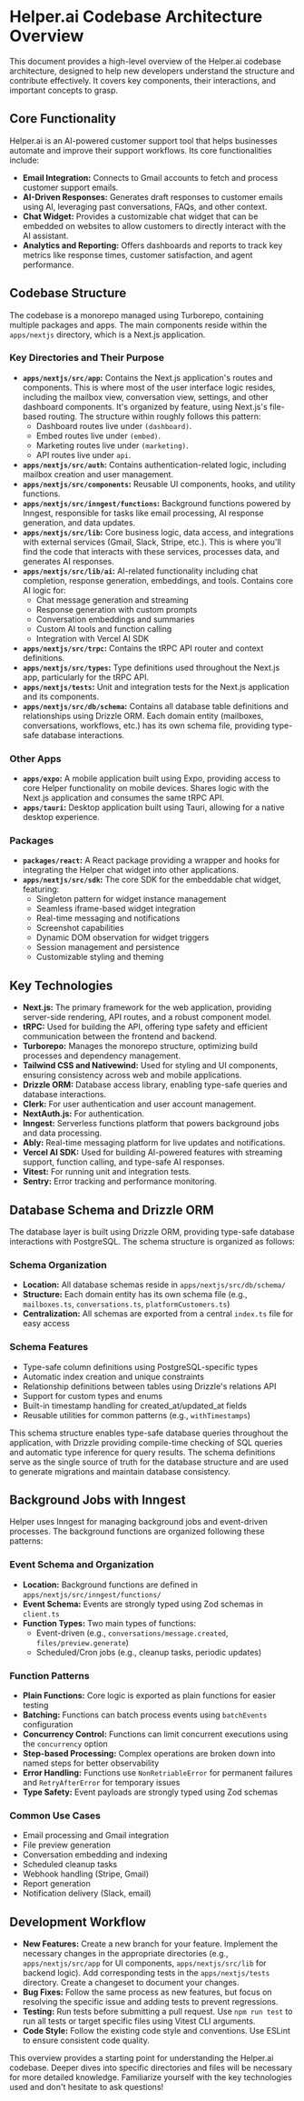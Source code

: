 # Helper.ai Codebase Architecture Overview

This document provides a high-level overview of the Helper.ai codebase architecture, designed to help new developers understand the structure and contribute effectively.  It covers key components, their interactions, and important concepts to grasp.

## Core Functionality

Helper.ai is an AI-powered customer support tool that helps businesses automate and improve their support workflows.  Its core functionalities include:

- **Email Integration:**  Connects to Gmail accounts to fetch and process customer support emails.
- **AI-Driven Responses:**  Generates draft responses to customer emails using AI, leveraging past conversations, FAQs, and other context.
- **Chat Widget:**  Provides a customizable chat widget that can be embedded on websites to allow customers to directly interact with the AI assistant.
- **Analytics and Reporting:**  Offers dashboards and reports to track key metrics like response times, customer satisfaction, and agent performance.

## Codebase Structure

The codebase is a monorepo managed using Turborepo, containing multiple packages and apps. The main components reside within the `apps/nextjs` directory, which is a Next.js application.

### Key Directories and Their Purpose

- **`apps/nextjs/src/app`:** Contains the Next.js application's routes and components. This is where most of the user interface logic resides, including the mailbox view, conversation view, settings, and other dashboard components.  It's organized by feature, using Next.js's file-based routing.  The structure within roughly follows this pattern:
    - Dashboard routes live under `(dashboard)`.
    - Embed routes live under `(embed)`.
    - Marketing routes live under `(marketing)`.
    - API routes live under `api`.
- **`apps/nextjs/src/auth`:** Contains authentication-related logic, including mailbox creation and user management.
- **`apps/nextjs/src/components`:**  Reusable UI components, hooks, and utility functions.
- **`apps/nextjs/src/inngest/functions`:** Background functions powered by Inngest, responsible for tasks like email processing, AI response generation, and data updates.
- **`apps/nextjs/src/lib`:** Core business logic, data access, and integrations with external services (Gmail, Slack, Stripe, etc.). This is where you'll find the code that interacts with these services, processes data, and generates AI responses.
- **`apps/nextjs/src/lib/ai`:** AI-related functionality including chat completion, response generation, embeddings, and tools. Contains core AI logic for:
    - Chat message generation and streaming
    - Response generation with custom prompts
    - Conversation embeddings and summaries
    - Custom AI tools and function calling
    - Integration with Vercel AI SDK
- **`apps/nextjs/src/trpc`:** Contains the tRPC API router and context definitions.
- **`apps/nextjs/src/types`:** Type definitions used throughout the Next.js app, particularly for the tRPC API.
- **`apps/nextjs/tests`:**  Unit and integration tests for the Next.js application and its components.
- **`apps/nextjs/src/db/schema`:** Contains all database table definitions and relationships using Drizzle ORM. Each domain entity (mailboxes, conversations, workflows, etc.) has its own schema file, providing type-safe database interactions.

### Other Apps

- **`apps/expo`:** A mobile application built using Expo, providing access to core Helper functionality on mobile devices. Shares logic with the Next.js application and consumes the same tRPC API.
- **`apps/tauri`:** Desktop application built using Tauri, allowing for a native desktop experience.

### Packages

- **`packages/react`:** A React package providing a wrapper and hooks for integrating the Helper chat widget into other applications.
- **`apps/nextjs/src/sdk`:** The core SDK for the embeddable chat widget, featuring:
    - Singleton pattern for widget instance management
    - Seamless iframe-based widget integration
    - Real-time messaging and notifications
    - Screenshot capabilities
    - Dynamic DOM observation for widget triggers
    - Session management and persistence
    - Customizable styling and theming

## Key Technologies

- **Next.js:**  The primary framework for the web application, providing server-side rendering, API routes, and a robust component model.
- **tRPC:**  Used for building the API, offering type safety and efficient communication between the frontend and backend.
- **Turborepo:**  Manages the monorepo structure, optimizing build processes and dependency management.
- **Tailwind CSS and Nativewind:** Used for styling and UI components, ensuring consistency across web and mobile applications.
- **Drizzle ORM:**  Database access library, enabling type-safe queries and database interactions.
- **Clerk:**  For user authentication and user account management.
- **NextAuth.js:** For authentication.
- **Inngest:** Serverless functions platform that powers background jobs and data processing.
- **Ably:**  Real-time messaging platform for live updates and notifications.
- **Vercel AI SDK:** Used for building AI-powered features with streaming support, function calling, and type-safe AI responses.
- **Vitest:**  For running unit and integration tests.
- **Sentry:**  Error tracking and performance monitoring.

## Database Schema and Drizzle ORM

The database layer is built using Drizzle ORM, providing type-safe database interactions with PostgreSQL. The schema structure is organized as follows:

### Schema Organization

- **Location:** All database schemas reside in `apps/nextjs/src/db/schema/`
- **Structure:** Each domain entity has its own schema file (e.g., `mailboxes.ts`, `conversations.ts`, `platformCustomers.ts`)
- **Centralization:** All schemas are exported from a central `index.ts` file for easy access

### Schema Features

- Type-safe column definitions using PostgreSQL-specific types
- Automatic index creation and unique constraints
- Relationship definitions between tables using Drizzle's relations API
- Support for custom types and enums
- Built-in timestamp handling for created_at/updated_at fields
- Reusable utilities for common patterns (e.g., `withTimestamps`)

This schema structure enables type-safe database queries throughout the application, with Drizzle providing compile-time checking of SQL queries and automatic type inference for query results. The schema definitions serve as the single source of truth for the database structure and are used to generate migrations and maintain database consistency.

## Background Jobs with Inngest

Helper uses Inngest for managing background jobs and event-driven processes. The background functions are organized following these patterns:

### Event Schema and Organization

- **Location:** Background functions are defined in `apps/nextjs/src/inngest/functions/`
- **Event Schema:** Events are strongly typed using Zod schemas in `client.ts`
- **Function Types:** Two main types of functions:
  - Event-driven (e.g., `conversations/message.created`, `files/preview.generate`)
  - Scheduled/Cron jobs (e.g., cleanup tasks, periodic updates)

### Function Patterns

- **Plain Functions:** Core logic is exported as plain functions for easier testing
- **Batching:** Functions can batch process events using `batchEvents` configuration
- **Concurrency Control:** Functions can limit concurrent executions using the `concurrency` option
- **Step-based Processing:** Complex operations are broken down into named steps for better observability
- **Error Handling:** Functions use `NonRetriableError` for permanent failures and `RetryAfterError` for temporary issues
- **Type Safety:** Event payloads are strongly typed using Zod schemas

### Common Use Cases

- Email processing and Gmail integration
- File preview generation
- Conversation embedding and indexing
- Scheduled cleanup tasks
- Webhook handling (Stripe, Gmail)
- Report generation
- Notification delivery (Slack, email)

## Development Workflow

- **New Features:** Create a new branch for your feature. Implement the necessary changes in the appropriate directories (e.g., `apps/nextjs/src/app` for UI components, `apps/nextjs/src/lib` for backend logic). Add corresponding tests in the `apps/nextjs/tests` directory. Create a changeset to document your changes.
- **Bug Fixes:** Follow the same process as new features, but focus on resolving the specific issue and adding tests to prevent regressions.
- **Testing:** Run tests before submitting a pull request. Use `npm run test` to run all tests or target specific files using Vitest CLI arguments.
- **Code Style:** Follow the existing code style and conventions. Use ESLint to ensure consistent code quality.


This overview provides a starting point for understanding the Helper.ai codebase. Deeper dives into specific directories and files will be necessary for more detailed knowledge. Familiarize yourself with the key technologies used and don't hesitate to ask questions!
